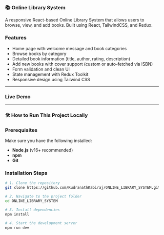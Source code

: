 ### 📚 Online Library System

A responsive React-based Online Library System that allows users to browse, view, and add books. Built using React, TailwindCSS, and Redux.

### Features

- Home page with welcome message and book categories
- Browse books by category
- Detailed book information (title, author, rating, description)
- Add new books with cover support (custom or auto-fetched via ISBN)
- Form validation and clean UI
- State management with Redux Toolkit
- Responsive design using Tailwind CSS

---

### Live Demo

> 

---


### 🛠️ How to Run This Project Locally

### Prerequisites

Make sure you have the following installed:
- **Node.js** (v16+ recommended)
- **npm** 
- **Git**

### Installation Steps

```bash
# 1. Clone the repository
git clone https://github.com/RudranathKabiraj/ONLINE_LIBRARY_SYSTEM.git

# 2. Navigate to the project folder
cd ONLINE_LIBRARY_SYSTEM

# 3. Install dependencies
npm install

# 4. Start the development server
npm run dev


